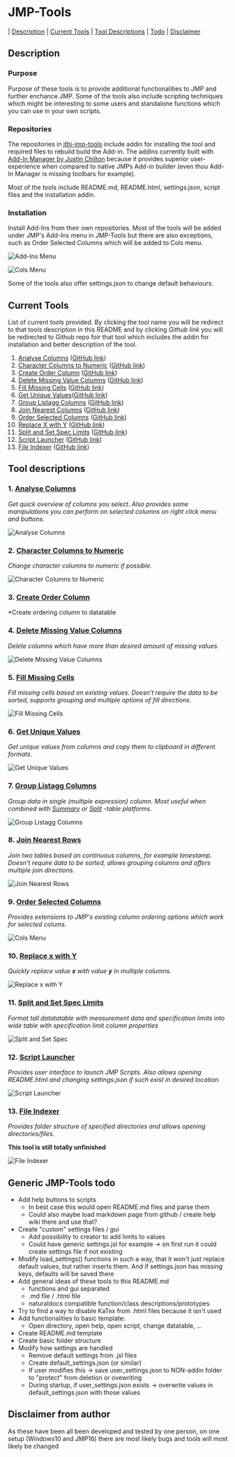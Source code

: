# JMP-Tools
| [Description](#description) | [Current Tools](#current-tools) | [Tool Descriptions](#tool-descriptions) | [Todo](#generic-jmp-tools-todo) | [Disclaimer](#disclaimer-from-author)

## Description

### Purpose
Purpose of these tools is to provide additional functionalities to JMP and further enchance JMP. Some of the tools also include scripting techniques which might be interesting to some users and standalone functions which you can use in your own scripts.

### Repositories 
The repositories in [jthi-jmp-tools](https://github.com/jthi-jmp-tools) include addin for installing the tool and required files to rebuild build the Add-in. The addins currently built with [Add-In Manager by Justin Chilton](https://community.jmp.com/t5/JMP-Add-Ins/Add-In-Manager/ta-p/43736) because it provides superior user-experience when compared to native JMPs Add-in builder (even thou Add-In Manager is missing toolbars for example).

Most of the tools include README.md, README.html, settings.json, script files and the installation addin.

### Installation
Install Add-Ins from their own repositories. Most of the tools will be added under JMP's Add-Ins menu in JMP-Tools but there are also exceptions, such as Order Selected Columns which will be added to Cols menu. 

![Add-Ins Menu](images/menu_addins.png)

![Cols Menu](images/menu_cols.png)

Some of the tools also offer settings.json to change default behaviours. 

## Current Tools
List of current tools provided. By clicking the tool name you will be redirect to that tools description in this README and by clicking *Github link* you will be redirected to Github repo foir that tool which includes the addin for installation and better description of the tool.

1. [Analyse Columns](#1-analyse-columns-gui) ([GitHub link](https://github.com/jthi-jmp-tools/analyse-columns))
2. [Character Columns to Numeric](#2-character-columns-to-numeric-functions) ([GitHub link](https://github.com/jthi-jmp-tools/character-columns-to-numeric))
3. [Create Order Column](#3-create-order-column) ([GitHub link](https://github.com/jthi-jmp-tools/create-order-column))
4. [Delete Missing Value Columns](#3-create-order-column) ([GitHub link](https://github.com/jthi-jmp-tools/delete-missing-value-columns))
5. [Fill Missing Cells](#5-fill-missing-cells) ([GitHub link](https://github.com/jthi-jmp-tools/fill-missing-cells))
6. [Get Unique Values](#6-get-unique-values)([GitHub link](https://github.com/jthi-jmp-tools/get-unique-values))
7. [Group Listagg Columns](#7-group-listagg-columns) ([GitHub link](https://github.com/jthi-jmp-tools/group-listagg-columns))
8. [Join Nearest Columns](#8-join-nearest-rows) ([GitHub link](https://github.com/jthi-jmp-tools/join-nearest-rows))
9. [Order Selected Columns](#9-order-selected-columns) ([GitHub link](https://github.com/jthi-jmp-tools/order-selected-columns))
10. [Replace X with Y](#10-replace-x-with-y) ([GitHub link](https://github.com/jthi-jmp-tools/replace-x-with-y))
11. [Split and Set Spec Limits](#11-split-and-set-spec-limits) ([GitHub link](https://github.com/jthi-jmp-tools/split-and-set-spec-limits))
12. [Script Launcher](#12-script-launcher) ([GitHub link](https://github.com/jthi-jmp-tools/script-launcher))
13. [File Indexer](#13-file-indexer) ([GitHub link](https://github.com/jthi-jmp-tools/file-indexer))


## Tool descriptions

### 1. [Analyse Columns](https://github.com/jthi-jmp-tools/analyse-columns)
*Get quick overview of columns you select. Also provides some manipulations you can perform on selected columns on right click menu and buttons.*

![Analyse Columns](images/analyse_columns.png)

### 2. [Character Columns to Numeric](character_columns_to_numeric/)
*Change character columns to numeric if possible.*

![Character Columns to Numeric](images/character_to_numeric.png)

### 3. [Create Order Column](https://github.com/jthi-jmp-tools/create-order-column)
*Create ordering column to datatable

### 4. [Delete Missing Value Columns](https://github.com/jthi-jmp-tools/delete-missing-value-columns)
*Delete columns which have more than desired amount of missing values.*

![Delete Missing Value Columns](images/delete_missing_value_columns.png)

### 5. [Fill Missing Cells](https://github.com/jthi-jmp-tools/fill-missing-cells)
*Fill missing cells based on existing values. Doesn't require the data to be sorted, supports grouping and multiple options of fill directions.*

![Fill Missing Cells](images/fill_missing_cells.png)

### 6. [Get Unique Values](https://github.com/jthi-jmp-tools/get-unique-values)
*Get unique values from columns and copy them to clipboard in different formats.*

![Get Unique Values](images/get_unique_values.png)

### 7. [Group Listagg Columns](https://github.com/jthi-jmp-tools/group-listagg-columns)
*Group data in single (multiple expression) column. Most useful when combined with [Summary](https://community.jmp.com/t5/JMP-Wish-List/Add-Listagg-Concatenate-GROUP-CONCAT-to-Summary-platform/idi-p/441070) or [Split](https://community.jmp.com/t5/JMP-Wish-List/Allow-Split-to-create-Multiple-Response-columns/idi-p/440972) -table platforms.*

![Group Listagg Columns](images/group_listagg.png)

### 8. [Join Nearest Rows](https://github.com/jthi-jmp-tools/join-nearest-rows)
*Join two tables based on continuous columns, for example timestamp. Doesn't require data to be sorted, allows grouping columns and offers multiple join directions.*

![Join Nearest Rows](images/join_nearest_rows.png)

### 9. [Order Selected Columns](https://github.com/jthi-jmp-tools/order-selected-columns)
*Provides extensions to JMP's existing column ordering options which work for selected colums*.

![Cols Menu](images/menu_cols.png)

### 10. [Replace x with Y](https://github.com/jthi-jmp-tools/replace-x-with-y)
*Quickly replace value **x** with value **y** in multiple columns.*

![Replace x with Y ](images/replace_x_with_y.png)

### 11. [Split and Set Spec Limits](https://github.com/jthi-jmp-tools/split-and-set-spec-limits)
*Format tall datatatable with measurement data and specification limits into wide table with specification limit column properties*

![Split and Set Spec](images/split_and_set_specs.png)

### 12. [Script Launcher](https://github.com/jthi-jmp-tools/script-launcher)
*Provides user interface to launch JMP Scripts. Also allows opening README.html and changing settings.json if such exist in desired location.*

![Script Launcher](images/script_launcher.png)

### 13. [File Indexer](https://github.com/jthi-jmp-tools/file-indexer)
*Provides folder structure of specified directories and allows opening directories/files.*

**This tool is still totally unfinished**

![File Indexer](images/file_indexer.png)

## Generic JMP-Tools todo
 * Add help buttons to scripts
   * In best case this would open README.md files and parse them 
   * Could also maybe load markdown page from github / create help wiki there and use that?
 * Create "custom" settings files / gui
   * Add possibility to creator to add limits to values
   * Could have generic settings.jsl for example -> on first run it could create settings file if not existing
 * Modify load_settings() functions in such a way, that it won't just replace default values, but rather inserts them. And if settings.json has missing keys, defaults will be saved there
 * Add general ideas of these tools to this README.md
   * functions and gui separated
   * .md file / .html file
   * naturaldocs compatible function/class descriptions/prototypes
 * Try to find a way to disable KaTex from .html files because it isn't used
 * Add functionalities to basic template:
   * Open directory, open help, open script, change datatable, ...
 * Create README.md template
 * Create basic folder structure
 * Modify how settings are handled
   * Remove default settings from .jsl files
   * Create default_settings.json (or similar)
   * If user modifies this -> save user_settings.json to NON-addin folder to "protect" from deletion or ovewriting
   * During startup, if user_settings.json exists -> overwrite values in default_settings.json with those values

## Disclaimer from author
As these have been all been developed and tested by one person, on one setup (Windows10 and JMP16) there are most likely bugs and tools will most likely be changed